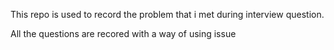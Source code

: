 This repo is used to record the problem that i met during interview question.

All the questions are recored with a way of using issue
